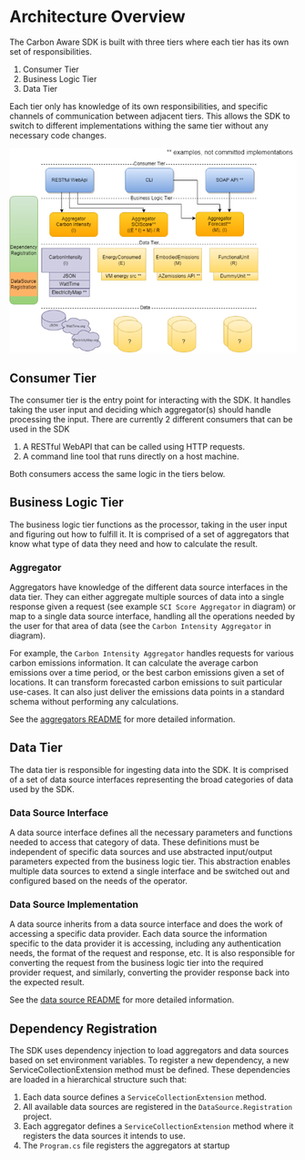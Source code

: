 # Architecture Overview

The Carbon Aware SDK is built with three tiers where each tier has its own set of responsibilities.
1. Consumer Tier
2. Business Logic Tier
3. Data Tier

Each tier only has knowledge of its own responsibilities, and specific channels of communication between adjacent tiers. This allows the SDK to switch to different implementations withing the same tier without any necessary code changes.

![Tiers architecture diagram](../images/tiers-architecture.drawio.png)

## Consumer Tier
The consumer tier is the entry point for interacting with the SDK. It handles taking the user input and deciding which aggregator(s) should handle processing the input. There are currently 2 different consumers that can be used in the SDK
1. A RESTful WebAPI that can be called using HTTP requests.
2. A command line tool that runs directly on a host machine.

Both consumers access the same logic in the tiers below.

## Business Logic Tier
The business logic tier functions as the processor, taking in the user input and figuring out how to fulfill it. It is comprised of a set of aggregators that know what type of data they need and how to calculate the result. 

### Aggregator
Aggregators have knowledge of the different data source interfaces in the data tier. They can either aggregate multiple sources of data into a single response given a request (see example `SCI Score Aggregator` in diagram) or map to a single data source interface, handling all the operations needed by the user for that area of data (see the `Carbon Intensity Aggregator` in diagram).

For example, the `Carbon Intensity Aggregator` handles requests for various carbon emissions information. It can calculate the average carbon emissions over a time period, or the best carbon emissions given a set of locations. It can transform forecasted carbon emissions to suit particular use-cases. It can also just deliver the emissions data points in a standard schema without performing any calculations.

See the [aggregators README](./aggregators.md) for more detailed information.

## Data Tier
The data tier is responsible for ingesting data into the SDK. It is comprised of a set of data source interfaces representing the broad categories of data used by the SDK. 

### Data Source Interface
A data source interface defines all the necessary parameters and functions needed to access that category of data. These definitions must be independent of specific data sources and use abstracted input/output parameters expected from the business logic tier. This abstraction enables multiple data sources to extend a single interface and be switched out and configured based on the needs of the operator.

### Data Source Implementation
A data source inherits from a data source interface and does the work of accessing a specific data provider. Each data source the information specific to the data provider it is accessing, including any authentication needs, the format of the request and response, etc. It is also responsible for converting the request from the business logic tier into the required provider request, and similarly, converting the provider response back into the expected result.

See the [data source README](./data-sources.md) for more detailed information.

## Dependency Registration
The SDK uses dependency injection to load aggregators and data sources based on set environment variables. To register a new dependency, a new ServiceCollectionExtension method must be defined. These dependencies are loaded in a hierarchical structure such that:
1. Each data source defines a `ServiceCollectionExtension` method.
2. All available data sources are registered in the `DataSource.Registration` project.
3. Each aggregator defines a `ServiceCollectionExtension` method where it registers the data sources it intends to use.
4. The `Program.cs` file registers the aggregators at startup
